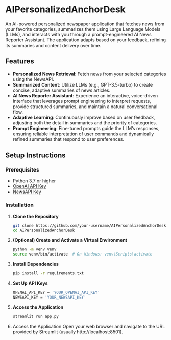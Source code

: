 # AIPersonalizedAnchorDesk

An AI-powered personalized newspaper application that fetches news from your favorite categories, summarizes them using Large Language Models (LLMs), and interacts with you through a prompt-engineered AI News Reporter Assistant. The application adapts based on your feedback, refining its summaries and content delivery over time.

## Features

- **Personalized News Retrieval**: Fetch news from your selected categories using the NewsAPI.
- **Summarized Content**: Utilize LLMs (e.g., GPT-3.5-turbo) to create concise, adaptive summaries of news articles.
- **AI News Reporter Assistant**: Experience an interactive, voice-driven interface that leverages prompt engineering to interpret requests, provide structured summaries, and maintain a natural conversational flow.
- **Adaptive Learning**: Continuously improve based on user feedback, adjusting both the detail in summaries and the priority of categories.
- **Prompt Engineering**: Fine-tuned prompts guide the LLM’s responses, ensuring reliable interpretation of user commands and dynamically refined summaries that respond to user preferences.

## Setup Instructions

### Prerequisites

- Python 3.7 or higher
- [OpenAI API Key](https://platform.openai.com/signup)
- [NewsAPI Key](https://newsapi.org/)

### Installation

1. **Clone the Repository**
   
   ```bash
   git clone https://github.com/your-username/AIPersonalizedAnchorDesk.git
   cd AIPersonalizedAnchorDesk

2. **(Optional) Create and Activate a Virtual Environment**
   
   ```bash
   python -m venv venv
   source venv/bin/activate  # On Windows: venv\Scripts\activate

3. **Install Dependencies**
   
   ```bash
   pip install -r requirements.txt
   
4. **Set Up API Keys**
   
   ```bash
   OPENAI_API_KEY = 'YOUR_OPENAI_API_KEY'
   NEWSAPI_KEY = 'YOUR_NEWSAPI_KEY'

5. **Access the Application**
   
   ```bash
   streamlit run app.py

6. Access the Application
   Open your web browser and navigate to the URL provided by Streamlit (usually http://localhost:8501).









